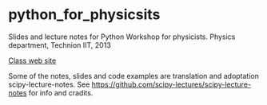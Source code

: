 python_for_physicsits
=====================

Slides and lecture notes for Python Workshop for physicists. Physics department, Technion IIT, 2013

[Class web site](http://ronenabr.github.io/python_for_physicsits/)


Some of the notes, slides and code examples are translation and adoptation scipy-lecture-notes. 
See https://github.com/scipy-lectures/scipy-lecture-notes for info and cradits. 
